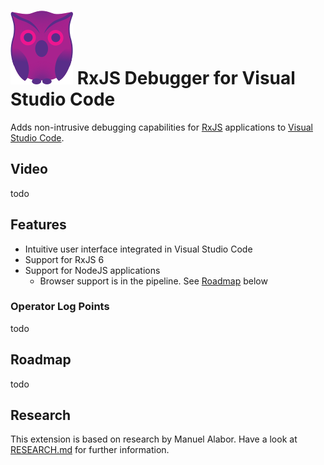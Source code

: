 # ![Archie](./docs/archie-small.png)  RxJS Debugger for Visual Studio Code

Adds non-intrusive debugging capabilities for [RxJS](https://rxjs.dev/) applications to [Visual Studio Code](https://code.visualstudio.com/).



## Video

todo

## Features

- Intuitive user interface integrated in Visual Studio Code
- Support for RxJS 6
- Support for NodeJS applications
  - Browser support is in the pipeline. See [Roadmap](#Roadmap) below

### Operator Log Points

todo



## Roadmap

todo

## Research

This extension is based on research by Manuel Alabor. Have a look at [RESEARCH.md](./RESEARCH.md) for further information.
